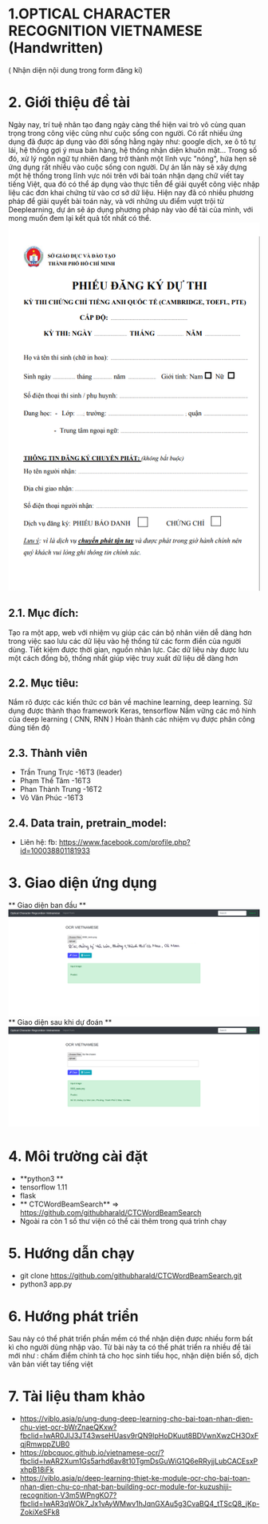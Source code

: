 
# 1.OPTICAL CHARACTER RECOGNITION VIETNAMESE (Handwritten)
( Nhận diện nội dung trong form đăng kí)
# 2. Giới thiệu đề tài
Ngày nay, trí tuệ nhân tạo đang ngày càng thể hiện vai trò vô cùng quan trọng trong công việc cũng như cuộc sống con người. Có rất nhiều ứng dụng đã được áp dụng vào đời sống hằng ngày như: google dịch, xe ô tô tự lái, hệ thống gợi ý mua bán hàng, hệ thống nhận diện khuôn mặt...
Trong số đó, xử lý ngôn ngữ tự nhiên đang trở thành một lĩnh vực "nóng", hứa hẹn sẽ ứng dụng rất nhiều vào cuộc sống con người.
Dự án lần này sẽ xây dựng một hệ thống trong lĩnh vực nói trên với bài toán  nhận dạng chữ viết tay tiếng Việt, qua đó có thể áp dụng vào thực tiễn để giải quyết công việc nhập liệu các đơn khai chứng từ vào cơ sở dữ liệu.
Hiện nay đã có nhiều phương pháp để giải quyết bài toán này, và với những ưu điểm vượt trội từ Deeplearning, dự án sẽ áp dụng phương pháp này vào đề tài của mình, với mong muốn đem lại kết quả tốt nhất có thể.
<img src ='/display/form.png' style ='margin: auto'>
## 2.1. Mục đích:
Tạo ra một app, web với nhiệm vụ giúp các cán bộ nhân viên dễ dàng hơn trong việc sao lưu các dữ liệu vào hệ thống từ các form điền của người dùng. Tiết kiệm được thời gian, nguồn nhân lực. Các dữ liệu này được lưu một cách đồng bộ, thống nhất giúp việc truy xuất dữ liệu dễ dàng hơn
## 2.2. Mục tiêu:
Nắm rõ được các kiến thức cơ bản về machine learning, deep learning.
Sử dụng được thành thạo framework Keras, tensorflow
Nắm vững các mô hình của deep learning ( CNN, RNN )
Hoàn thành các nhiệm vụ được phân công đúng tiến độ
## 2.3. Thành viên
- Trần Trung Trực -16T3 (leader)
- Phạm Thế Tâm    -16T3
- Phan Thành Trung -16T2
- Võ Văn Phúc     -16T3
## 2.4. Data train, pretrain_model:
* Liên hệ: fb: https://www.facebook.com/profile.php?id=100038801181933
# 3. Giao diện ứng dụng
** Giao diện ban đầu **
<img src ='/display/before.png'>
** Giao diện sau khi dự đoán **
<img src ='/display/after.png'>
# 4. Môi trường cài đặt 
- **python3 **
- tensorflow 1.11
- flask
- ** CTCWordBeamSearch** => https://github.com/githubharald/CTCWordBeamSearch
- Ngoài ra còn 1 số thư viện có thể cài thêm trong quá trình chạy
# 5. Hướng dẫn chạy
- git clone https://github.com/githubharald/CTCWordBeamSearch.git
- python3 app.py
# 6. Hướng phát triển
Sau này có thể phát  triển phần mềm có thể nhận diện được nhiều form bất kì cho người dùng nhập vào. Từ bài này ta có thể phát triển ra nhiều đề tài mới như : chấm điểm chính tả cho học sinh tiểu học, nhận diện biển số, dịch văn bản viết tay tiếng việt
# 7. Tài liệu tham khảo
- https://viblo.asia/p/ung-dung-deep-learning-cho-bai-toan-nhan-dien-chu-viet-ocr-bWrZnaeQKxw?fbclid=IwAR0JIJ3JT43wseHUasv9rQN9IpHoDKuut8BDVwnXwzCH3OxFqjRmwppZUB0
- https://pbcquoc.github.io/vietnamese-ocr/?fbclid=IwAR2Xum1Gs5arhd6av8t10TgmDsGuWiG1Q6eRRyjjLubCACEsxPxhpB18iFk
- https://viblo.asia/p/deep-learning-thiet-ke-module-ocr-cho-bai-toan-nhan-dien-chu-co-nhat-ban-building-ocr-module-for-kuzushiji-recognition-V3m5WPngKO7?fbclid=IwAR3qWOk7_Jx1vAyWMwv1hJqnGXAu5g3CvaBQ4_tTScQ8_jKp-ZokiXeSFk8
